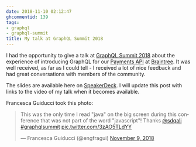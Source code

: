 ```yaml
---
date: 2018-11-10 02:12:47
ghcommentid: 139
tags:
- graphql
- graphql-summit
title: My talk at GraphQL Summit 2018
---
```


I had the opportunity to give a talk at [GraphQL Summit 2018](https://summit.graphql.com/) about the experience of introducing GraphQL for our [Payments API](https://graphql.braintreepayments.com/) at [Braintree](https://www.braintreepayments.com/). It was well received, as far as I could tell - I received a lot of nice feedback and had great conversations with members of the community.

The slides are available here on [SpeakerDeck](https://speakerdeck.com/sdqali/graphql-for-a-payments-api). I will update this post with links to the video of my talk when it becomes available.

Francesca Guiducci took this photo:
<blockquote class="twitter-tweet" data-lang="en"><p lang="en" dir="ltr">This was the only time I read &quot;java&quot; on the big screen during this conference that was not part of the word &quot;javascript&quot;! Thanks <a href="https://twitter.com/sdqali?ref_src=twsrc%5Etfw">@sdqali</a> <a href="https://twitter.com/hashtag/graphqlsummit?src=hash&amp;ref_src=twsrc%5Etfw">#graphqlsummit</a> <a href="https://t.co/3zAO5TLdYY">pic.twitter.com/3zAO5TLdYY</a></p>&mdash; Francesca Guiducci (@engfragui) <a href="https://twitter.com/engfragui/status/1060683834058956800?ref_src=twsrc%5Etfw">November 9, 2018</a></blockquote>
<script async src="https://platform.twitter.com/widgets.js" charset="utf-8"></script>